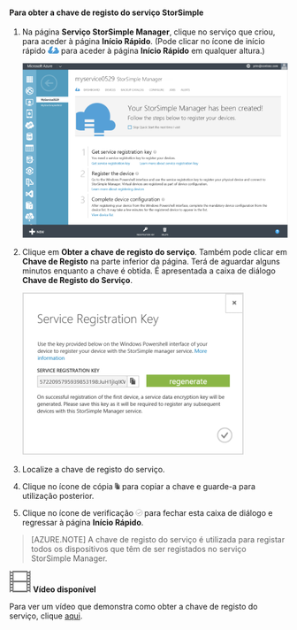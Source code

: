 <!--author=alkohli last changed: 9/17/15-->

#### Para obter a chave de registo do serviço StorSimple

1. Na página **Serviço StorSimple Manager**, clique no serviço que criou, para aceder à página **Início Rápido**. (Pode clicar no ícone de início rápido ![Ícone de Início Rápido do StorSimple ](./media/storsimple-get-service-registration-key/HCS_QuickStartIcon-include.png) para aceder à página **Início Rápido** em qualquer altura.)

     ![Página Início Rápido do StorSimple](./media/storsimple-get-service-registration-key/HCS_ServiceQuickStart-include.png)

2. Clique em **Obter a chave de registo do serviço**. Também pode clicar em **Chave de Registo** na parte inferior da página. Terá de aguardar alguns minutos enquanto a chave é obtida. É apresentada a caixa de diálogo **Chave de Registo do Serviço**.

     ![Caixa de diálogo Chave de Registo do Serviço.](./media/storsimple-get-service-registration-key/HCS_GetServiceRegistrationKey-include.png)

3. Localize a chave de registo do serviço.

4. Clique no ícone de cópia ![Ícone Copiar do StorSimple](./media/storsimple-get-service-registration-key/HCS_CopyIcon-include.png) para copiar a chave e guarde-a para utilização posterior.

5. Clique no ícone de verificação ![Ícone de Verificação StorSimple](./media/storsimple-get-service-registration-key/HCS_CheckIcon-include.png) para fechar esta caixa de diálogo e regressar à página **Início Rápido**.

> [AZURE.NOTE] A chave de registo do serviço é utilizada para registar todos os dispositivos que têm de ser registados no serviço StorSimple Manager.

![Vídeo disponível](./media/storsimple-get-service-registration-key/Video_icon.png) **Vídeo disponível**

Para ver um vídeo que demonstra como obter a chave de registo do serviço, clique [aqui](https://azure.microsoft.com/documentation/videos/get-the-service-registration-key/).


<!--HONumber=sep16_HO2-->


